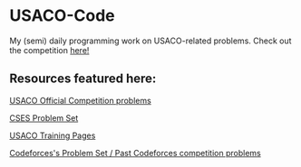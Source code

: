 # USACO-Code
My (semi) daily programming work on USACO-related problems. Check out the competition [here!](usaco.org)


## Resources featured here: 

[USACO Official Competition problems](http://usaco.org/index.php?page=contests)

[CSES Problem Set](https://cses.fi/problemset/)

[USACO Training Pages](https://train.usaco.org/)

[Codeforces's Problem Set / Past Codeforces competition problems](https://codeforces.com/problemset)

